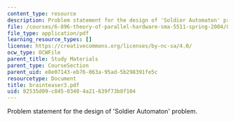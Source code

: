 ```yaml
---
content_type: resource
description: Problem statement for the design of 'Soldier Automaton' problem.
file: /courses/6-896-theory-of-parallel-hardware-sma-5511-spring-2004/82535d09c84503404a21639f73b8f104_brainteaser3.pdf
file_type: application/pdf
learning_resource_types: []
license: https://creativecommons.org/licenses/by-nc-sa/4.0/
ocw_type: OCWFile
parent_title: Study Materials
parent_type: CourseSection
parent_uid: e8e07143-eb76-063a-95ad-5b298391fe5c
resourcetype: Document
title: brainteaser3.pdf
uid: 82535d09-c845-0340-4a21-639f73b8f104
---
```

Problem statement for the design of 'Soldier Automaton' problem.